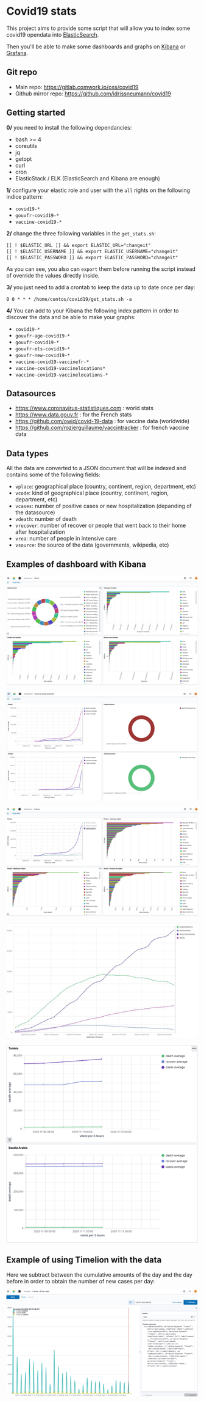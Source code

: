 # Covid19 stats

This project aims to provide some script that will allow you to index some covid19 opendata into [ElasticSearch](https://www.elastic.co/elasticsearch).

Then you'll be able to make some dashboards and graphs on [Kibana](https://www.elastic.co/kibana) or [Grafana](https://grafana.com).
## Git repo

* Main repo: https://gitlab.comwork.io/oss/covid19
* Github mirror repo: https://github.com/idrissneumann/covid19
## Getting started

**0/** you need to install the following dependancies:

* bash >= 4
* coreutils
* jq
* getopt
* curl
* cron
* ElasticStack / ELK (ElasticSearch and Kibana are enough)

**1/** configure your elastic role and user with the `all` rights on the following indice pattern:
* `covid19-*`
* `gouvfr-covid19-*`
* `vaccine-covid19-*`

**2/** change the three following variables in the `get_stats.sh`:

```shell
[[ ! $ELASTIC_URL ]] && export ELASTIC_URL="changeit"
[[ ! $ELASTIC_USERNAME ]] && export ELASTIC_USERNAME="changeit"
[[ ! $ELASTIC_PASSWORD ]] && export ELASTIC_PASSWORD="changeit"
```

As you can see, you also can `export` them before running the script instead of override the values directly inside.

**3/** you just need to add a crontab to keep the data up to date once per day:

```shell
0 0 * * * /home/centos/covid19/get_stats.sh -a
```

**4/** You can add to your Kibana the following index pattern in order to discover the data and be able to make your graphs:
* `covid19-*`
* `gouvfr-age-covid19-*`
* `gouvfr-covid19-*`
* `gouvfr-ets-covid19-*`
* `gouvfr-new-covid19-*`
* `vaccine-covid19-vaccinefr-*`
* `vaccine-covid19-vaccinelocations*`
* `vaccine-covid19-vaccinelocations-*`

## Datasources

* https://www.coronavirus-statistiques.com : world stats
* https://www.data.gouv.fr : for the French stats
* https://github.com/owid/covid-19-data : for vaccine data (worldwide)
* https://github.com/rozierguillaume/vaccintracker : for french vaccine data

## Data types

All the data are converted to a JSON document that will be indexed and contains some of the following fields:

* `vplace`: geographical place (country, continent, region, department, etc)
* `vcode`: kind of geographical place (country, continent, region, department, etc)
* `vcases`: number of positive cases or new hospitalization (depanding of the datasource)
* `vdeath`: number of death
* `vrecover`: number of recover or people that went back to their home after hospitalization
* `vrea`: number of people in intensive care
* `vsource`: the source of the data (governments, wikipedia, etc)
## Examples of dashboard with Kibana

![d1](images/1.jpg)

![d2](images/2.jpg)

![d3](images/3.jpg)

![d4](images/4.jpg)

![d5](images/5.jpg)

## Example of using Timelion with the data

Here we subtract between the cumulative amounts of the day and the day before in order to obtain the number of new cases per day:

![v6](images/6.jpg)
